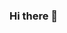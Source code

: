 ### Hi there 👋

<!--
**sreenu-dev/sreenu-dev** is a ✨ _special_ ✨ repository because its `README.md` (this file) appears on your GitHub profile.

Here are some ideas to get you started:

- 🔭 I’m currently working on Web Developement
- 🌱 I’m currently learning Machine Learning Using Python
- 👯 I’m looking to collaborate on Data Science Projects
- 🤔 I’m looking for help with Data Analytics
- 💬 Ask me about Angular and C# Web Development
- 📫 How to reach me: ummadisreenu.dev@gmail.com
- 😄 Pronouns: Sreeni
- ⚡ Fun fact: I like automation
-->
